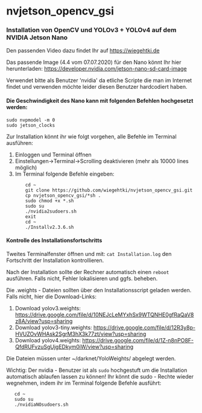 # nvjetson_opencv_gsi
### Installation von OpenCV und YOLOv3 + YOLOv4 auf dem NVIDIA Jetson Nano 

Den passenden Video dazu findet Ihr auf https://wiegehtki.de

Das passende Image (4.4 vom 07.07.2020) für den Nano könnt Ihr hier herunterladen: https://developer.nvidia.com/jetson-nano-sd-card-image

Verwendet bitte als Benutzer 'nvidia' da etliche Scripte die man im Internet findet und verwenden möchte leider diesen Benutzer hardcodiert haben.

#### Die Geschwindigkeit des Nano kann mit folgenden Befehlen hochgesetzt werden:

```
sudo nvpmodel -m 0
sudo jetson_clocks
```

Zur Installation könnt ihr wie folgt vorgehen, alle Befehle im Terminal ausführen:

1.  Einloggen und Terminal öffnen
2.  Einstellungen->Terminal->Scrolling deaktivieren (mehr als 10000 lines möglich)
3.  Im Terminal folgende Befehle eingeben:
```
       cd ~
       git clone https://github.com/wiegehtki/nvjetson_opencv_gsi.git
       cp nvjetson_opencv_gsi/*sh .
       sudo chmod +x *.sh
       sudo su
       ./nvidia2sudoers.sh
       exit 
       cd ~
       ./Installv2.3.6.sh
```

#### Kontrolle des Installationsfortschritts

Tweites Terminalfenster öffnen und mit: `cat Installation.log` den Fortschritt der Installation kontrollieren.
   
Nach der Installation sollte der Rechner automatisch einen `reboot` ausführen.
Falls nicht, Fehler lokalisieren und ggfs. beheben.
  
Die .weights - Dateien sollten über den Installationsscript geladen werden.
Falls nicht, hier die Download-Links:

1. Download yolov3.weights: https://drive.google.com/file/d/10NEJcLeMYxhSx9WTQNHE0gfRaQaV8z8A/view?usp=sharing
2. Download yolov3-tiny.weights: https://drive.google.com/file/d/12R3y8p-HVUZOvWHAsk2SgrM3hX3k77zt/view?usp=sharing
3. Download yolov4.weights: https://drive.google.com/file/d/1Z-n8nPO8F-QfdRUFvzuSgUjgEDkym0iW/view?usp=sharing

Die Dateien müssen unter ~/darknet/YoloWeights/ abgelegt werden.



Wichtig: Der nvidia - Benutzer ist als `sudo` hochgestuft um die Installation automatisch ablaufen lassen zu können! 
Ihr könnt die sudo - Rechte wieder wegnehmen, indem ihr im Terminal folgende Befehle ausführt:
```
   cd ~
   sudo su
   ./nvidiaNOsudoers.sh
```
